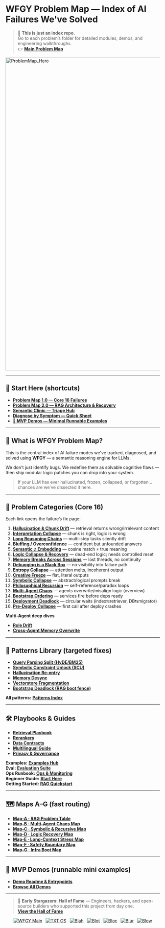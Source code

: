 # WFGY Problem Map — Index of AI Failures We've Solved

> 📌 **This is just an index repo.**  
> Go to each problem’s folder for detailed modules, demos, and engineering walkthroughs.  
> 👉 **[Main Problem Map](https://github.com/onestardao/WFGY/tree/main/ProblemMap)**

<img width="1536" height="1024" alt="ProblemMap_Hero" src="https://github.com/user-attachments/assets/b2a5add8-6647-4424-8eff-9e449bf7382b" />

---

## 🚀 Start Here (shortcuts)

- **[Problem Map 1.0 — Core 16 Failures](https://github.com/onestardao/WFGY/blob/main/ProblemMap/README.md)**
- **[Problem Map 2.0 — RAG Architecture & Recovery](https://github.com/onestardao/WFGY/blob/main/ProblemMap/rag-architecture-and-recovery.md)**
- **[Semantic Clinic — Triage Hub](https://github.com/onestardao/WFGY/blob/main/ProblemMap/SemanticClinicIndex.md)**
- **[Diagnose by Symptom — Quick Sheet](https://github.com/onestardao/WFGY/blob/main/ProblemMap/Diagnose.md)**
- **[🧩 MVP Demos — Minimal Runnable Examples](https://github.com/onestardao/WFGY/blob/main/ProblemMap/mvp_demo/README.md)**

---

## 🧠 What is WFGY Problem Map?

This is the central index of AI failure modes we've tracked, diagnosed, and solved using **WFGY** — a semantic reasoning engine for LLMs.

We don't just identify bugs. We redefine them as solvable cognitive flaws — then ship modular logic patches you can drop into your system.

> If your LLM has ever hallucinated, frozen, collapsed, or forgotten... chances are we've dissected it here.

---

## 🧭 Problem Categories (Core 16)

Each link opens the failure’s fix page:

1. **[Hallucination & Chunk Drift](https://github.com/onestardao/WFGY/blob/main/ProblemMap/hallucination.md)** — retrieval returns wrong/irrelevant content  
2. **[Interpretation Collapse](https://github.com/onestardao/WFGY/blob/main/ProblemMap/retrieval-collapse.md)** — chunk is right, logic is wrong  
3. **[Long Reasoning Chains](https://github.com/onestardao/WFGY/blob/main/ProblemMap/context-drift.md)** — multi-step tasks silently drift  
4. **[Bluffing / Overconfidence](https://github.com/onestardao/WFGY/blob/main/ProblemMap/bluffing.md)** — confident but unfounded answers  
5. **[Semantic ≠ Embedding](https://github.com/onestardao/WFGY/blob/main/ProblemMap/embedding-vs-semantic.md)** — cosine match ≠ true meaning  
6. **[Logic Collapse & Recovery](https://github.com/onestardao/WFGY/blob/main/ProblemMap/logic-collapse.md)** — dead-end logic; needs controlled reset  
7. **[Memory Breaks Across Sessions](https://github.com/onestardao/WFGY/blob/main/ProblemMap/memory-coherence.md)** — lost threads, no continuity  
8. **[Debugging is a Black Box](https://github.com/onestardao/WFGY/blob/main/ProblemMap/retrieval-traceability.md)** — no visibility into failure path  
9. **[Entropy Collapse](https://github.com/onestardao/WFGY/blob/main/ProblemMap/entropy-collapse.md)** — attention melts, incoherent output  
10. **[Creative Freeze](https://github.com/onestardao/WFGY/blob/main/ProblemMap/creative-freeze.md)** — flat, literal outputs  
11. **[Symbolic Collapse](https://github.com/onestardao/WFGY/blob/main/ProblemMap/symbolic-collapse.md)** — abstract/logical prompts break  
12. **[Philosophical Recursion](https://github.com/onestardao/WFGY/blob/main/ProblemMap/philosophical-recursion.md)** — self-reference/paradox loops  
13. **[Multi-Agent Chaos](https://github.com/onestardao/WFGY/blob/main/ProblemMap/Multi-Agent_Problems.md)** — agents overwrite/misalign logic (overview)  
14. **[Bootstrap Ordering](https://github.com/onestardao/WFGY/blob/main/ProblemMap/bootstrap-ordering.md)** — services fire before deps ready  
15. **[Deployment Deadlock](https://github.com/onestardao/WFGY/blob/main/ProblemMap/deployment-deadlock.md)** — circular waits (index⇆retriever, DB⇆migrator)  
16. **[Pre-Deploy Collapse](https://github.com/onestardao/WFGY/blob/main/ProblemMap/predeploy-collapse.md)** — first call after deploy crashes  

**Multi-Agent deep dives**  
- **[Role Drift](https://github.com/onestardao/WFGY/blob/main/ProblemMap/multi-agent-chaos/role-drift.md)**  
- **[Cross-Agent Memory Overwrite](https://github.com/onestardao/WFGY/blob/main/ProblemMap/multi-agent-chaos/memory-overwrite.md)**

---

## 🧩 Patterns Library (targeted fixes)

- **[Query Parsing Split (HyDE/BM25)](https://github.com/onestardao/WFGY/blob/main/ProblemMap/patterns/pattern_query_parsing_split.md)**
- **[Symbolic Constraint Unlock (SCU)](https://github.com/onestardao/WFGY/blob/main/ProblemMap/patterns/pattern_symbolic_constraint_unlock.md)**
- **[Hallucination Re-entry](https://github.com/onestardao/WFGY/blob/main/ProblemMap/patterns/pattern_hallucination_reentry.md)**
- **[Memory Desync](https://github.com/onestardao/WFGY/blob/main/ProblemMap/patterns/pattern_memory_desync.md)**
- **[Vectorstore Fragmentation](https://github.com/onestardao/WFGY/blob/main/ProblemMap/patterns/pattern_vectorstore_fragmentation.md)**
- **[Bootstrap Deadlock (RAG boot fence)](https://github.com/onestardao/WFGY/blob/main/ProblemMap/patterns/pattern_bootstrap_deadlock.md)**

**All patterns:** **[Patterns Index](https://github.com/onestardao/WFGY/tree/main/ProblemMap/patterns)**

---

## 🛠️ Playbooks & Guides

- **[Retrieval Playbook](https://github.com/onestardao/WFGY/blob/main/ProblemMap/retrieval-playbook.md)**
- **[Rerankers](https://github.com/onestardao/WFGY/blob/main/ProblemMap/rerankers.md)**
- **[Data Contracts](https://github.com/onestardao/WFGY/blob/main/ProblemMap/data-contracts.md)**
- **[Multilingual Guide](https://github.com/onestardao/WFGY/blob/main/ProblemMap/multilingual-guide.md)**
- **[Privacy & Governance](https://github.com/onestardao/WFGY/blob/main/ProblemMap/privacy-and-governance.md)**

**Examples:** **[Examples Hub](https://github.com/onestardao/WFGY/tree/main/ProblemMap/examples)**  
**Eval:** **[Evaluation Suite](https://github.com/onestardao/WFGY/tree/main/ProblemMap/eval)**  
**Ops Runbook:** **[Ops & Monitoring](https://github.com/onestardao/WFGY/tree/main/ProblemMap/ops)**  
**Beginner Guide:** **[Start Here](https://github.com/onestardao/WFGY/blob/main/ProblemMap/BeginnerGuide.md)**  
**Getting Started:** **[RAG Quickstart](https://github.com/onestardao/WFGY/blob/main/ProblemMap/getting-started.md)**

---

## 🗺️ Maps A–G (fast routing)

- **[Map-A · RAG Problem Table](https://github.com/onestardao/WFGY/blob/main/ProblemMap/RAG_Problems.md)**
- **[Map-B · Multi-Agent Chaos Map](https://github.com/onestardao/WFGY/blob/main/ProblemMap/Multi-Agent_Problems.md)**
- **[Map-C · Symbolic & Recursive Map](https://github.com/onestardao/WFGY/blob/main/ProblemMap/Symbolic_Logic_Problems.md)**
- **[Map-D · Logic Recovery Map](https://github.com/onestardao/WFGY/blob/main/ProblemMap/logic-collapse.md)**
- **[Map-E · Long-Context Stress Map](https://github.com/onestardao/WFGY/blob/main/ProblemMap/LongContext_Problems.md)**
- **[Map-F · Safety Boundary Map](https://github.com/onestardao/WFGY/blob/main/ProblemMap/Safety_Boundary_Problems.md)**
- **[Map-G · Infra Boot Map](https://github.com/onestardao/WFGY/blob/main/ProblemMap/Infra_Boot_Problems.md)**

---

## 🧪 MVP Demos (runnable mini examples)

- **[Demo Readme & Entrypoints](https://github.com/onestardao/WFGY/blob/main/ProblemMap/mvp_demo/README.md)**
- **[Browse All Demos](https://github.com/onestardao/WFGY/tree/main/ProblemMap/mvp_demo)**


---

> 👑 **Early Stargazers: Hall of Fame** — Engineers, hackers, and open-source builders who supported this project from day one.  
> **[View the Hall of Fame](https://github.com/onestardao/WFGY/tree/main/stargazers)**

<div align="center">

[![WFGY Main](https://img.shields.io/badge/WFGY-Main-red?style=flat-square)](https://github.com/onestardao/WFGY)
&nbsp;
[![TXT OS](https://img.shields.io/badge/TXT%20OS-Reasoning%20OS-orange?style=flat-square)](https://github.com/onestardao/WFGY/tree/main/OS)
&nbsp;
[![Blah](https://img.shields.io/badge/Blah-Semantic%20Embed-yellow?style=flat-square)](https://github.com/onestardao/WFGY/tree/main/OS/BlahBlahBlah)
&nbsp;
[![Blot](https://img.shields.io/badge/Blot-Persona%20Core-green?style=flat-square)](https://github.com/onestardao/WFGY/tree/main/OS/BlotBlotBlot)
&nbsp;
[![Bloc](https://img.shields.io/badge/Bloc-Reasoning%20Compiler-blue?style=flat-square)](https://github.com/onestardao/WFGY/tree/main/OS/BlocBlocBloc)
&nbsp;
[![Blur](https://img.shields.io/badge/Blur-Text2Image%20Engine-navy?style=flat-square)](https://github.com/onestardao/WFGY/tree/main/OS/BlurBlurBlur)
&nbsp;
[![Blow](https://img.shields.io/badge/Blow-Game%20Logic-purple?style=flat-square)](https://github.com/onestardao/WFGY/tree/main/OS/BlowBlowBlow)

</div>

